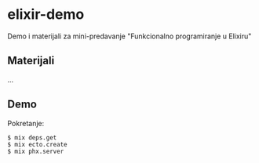 # elixir-demo

Demo i materijali za mini-predavanje "Funkcionalno programiranje u Elixiru"

## Materijali

...

## Demo

Pokretanje:

```
$ mix deps.get
$ mix ecto.create
$ mix phx.server
```
